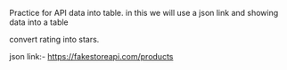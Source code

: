 Practice for API data into table.
in this we will use a json link and showing data into a table

convert rating into stars.

json link:- https://fakestoreapi.com/products
